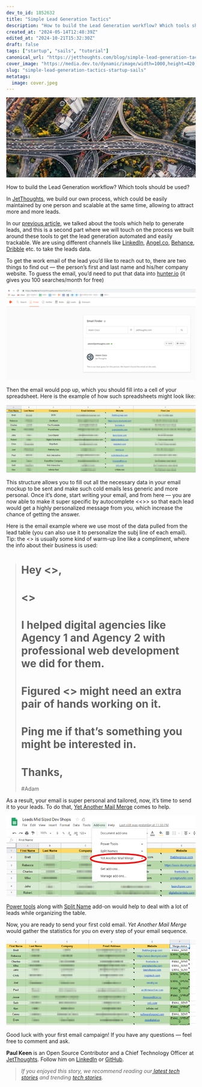 ```yaml
---
dev_to_id: 1852632
title: "Simple Lead Generation Tactics"
description: "How to build the Lead Generation workflow? Which tools should be used?  In JetThoughts, we build..."
created_at: "2024-05-14T12:48:39Z"
edited_at: "2024-10-21T15:32:30Z"
draft: false
tags: ["startup", "sails", "tutorial"]
canonical_url: "https://jetthoughts.com/blog/simple-lead-generation-tactics-startup-sails/"
cover_image: "https://media.dev.to/dynamic/image/width=1000,height=420,fit=cover,gravity=auto,format=auto/https%3A%2F%2Fraw.githubusercontent.com%2Fjetthoughts%2Fjetthoughts.github.io%2Fmaster%2Fstatic%2Fassets%2Fimg%2Fblog%2Fsimple-lead-generation-tactics-startup-sails%2Ffile_0.jpeg"
slug: "simple-lead-generation-tactics-startup-sails"
metatags:
  image: cover.jpeg
---
```

![Photo by [Denys Nevozhai](https://unsplash.com/photos/7nrsVjvALnA?utm_source=unsplash&utm_medium=referral&utm_content=creditCopyText) on [Unsplash](https://unsplash.com/search/photos/roads?utm_source=unsplash&utm_medium=referral&utm_content=creditCopyText)](file_0.jpeg)

How to build the Lead Generation workflow? Which tools should be used?

In [JetThoughts](https://www.jetthoughts.com), we build our own process, which could be easily maintained by one person and scalable at the same time, allowing to attract more and more leads.

In our [previous article](https://jtway.co/5-free-tools-to-make-the-sales-process-easier-9e1368d41bf0), we talked about the tools which help to generate leads, and this is a second part where we will touch on the process we built around these tools to get the lead generation automated and easily trackable. We are using different channels like [LinkedIn](https://www.linkedin.com/), [Angel.co](http://angel.co/), [Behance](https://www.behance.net/), [Dribble](https://dribbble.com/) etc. to take the leads data.

To get the work email of the lead you’d like to reach out to, there are two things to find out — the person’s first and last name and his/her company website. To guess the email, you’d need to put that data into [hunter.io](https://hunter.io/) (it gives you 100 searches/month for free)

![](file_1.jpeg)

Then the email would pop up, which you should fill into a cell of your spreadsheet. Here is the example of how such spreadsheets might look like:

![](file_2.jpeg)

This structure allows you to fill out all the necessary data in your email mockup to be sent and make such cold emails less generic and more personal. Once it’s done, start writing your email, and from here — you are now able to make it super specific by autocomplete <<>> so that each lead would get a highly personalized message from you, which increase the chance of getting the answer.

Here is the email example where we use most of the data pulled from the lead table (you can also use it to personalize the subj line of each email). Tip: the <<First Line>> is usually some kind of warm-up line like a compliment, where the info about their business is used:
> # Hey <<First name>>,
> # <<First Line>>
> # I helped digital agencies like Agency 1 and Agency 2 with professional web development we did for them.
> # Figured <<Company Name>> might need an extra pair of hands working on it.
> # Ping me if that’s something you might be interested in.
> # Thanks,
> #Adam

As a result, your email is super personal and tailored, now, it’s time to send it to your leads. To do that, [Yet Another Mail Merge](https://yet-another-mail-merge.com/) comes to help.

![](file_3.jpeg)

[Power tools](https://chrome.google.com/webstore/detail/power-tools/dofhceeoedodcaheeoacmadcpegkjobi?hl=en) along with [Split Name](https://chrome.google.com/webstore/detail/split-names/omjobieogknhhlogiaeofbdpipihaanb?hl=en) add-on would help to deal with a lot of leads while organizing the table.

Now, you are ready to send your first cold email. *Yet Another Mail Merge* would gather the statistics for you on every step of your email sequence.

![](file_4.jpeg)

Good luck with your first email campaign! If you have any questions — feel free to comment and ask.

**Paul Keen** is an Open Source Contributor and a Chief Technology Officer at [JetThoughts](https://www.jetthoughts.com). Follow him on [LinkedIn](https://www.linkedin.com/in/paul-keen/) or [GitHub](https://github.com/pftg).
>  *If you enjoyed this story, we recommend reading our[ latest tech stories](https://jtway.co/latest) and trending [tech stories](https://jtway.co/trending).*
